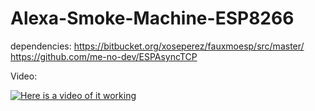 # Alexa-Smoke-Machine-ESP8266

dependencies:
https://bitbucket.org/xoseperez/fauxmoesp/src/master/
https://github.com/me-no-dev/ESPAsyncTCP

Video:

[![Here is a video of it working](http://img.youtube.com/vi/dgulPWaeiqA/0.jpg)](https://youtu.be/dgulPWaeiqA "Here is a video of it working")
